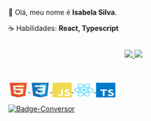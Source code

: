 💜 Olá, meu nome é **Isabela Silva**. 

☕ Habilidades: **React, Typescript**



##




<div align="center">
  <a href="https://github.com/Isabela-Silva">
  <img height="180em" src="https://github-readme-stats.vercel.app/api?username=Isabela-Silva&show_icons=true&theme=radical&include_all_commits=true&count_private=true"/>
  <img height="180em" src="https://github-readme-stats.vercel.app/api/top-langs/?username=Isabela-Silva&layout=compact&langs_count=7&theme=radical"/>
</div>
  
##

  <div style="display: inline_block"><br>
  <img align="center" alt="Rafa-HTML" height="30" width="40" src="https://raw.githubusercontent.com/devicons/devicon/master/icons/html5/html5-original.svg">
  <img align="center" alt="Rafa-CSS" height="30" width="40" src="https://raw.githubusercontent.com/devicons/devicon/master/icons/css3/css3-original.svg">
   <img align="center" alt="Rafa-Js" height="30" width="40" src="https://raw.githubusercontent.com/devicons/devicon/master/icons/javascript/javascript-plain.svg">
    <img align="center" alt="Rafa-Js" height="30" width="40" src="https://github.com/devicons/devicon/blob/master/icons/react/react-original.svg" />
     <img align="center" alt="Rafa-Js" height="30" width="40" src="https://github.com/devicons/devicon/blob/master/icons/typescript/typescript-original.svg" />

</div>
 
  
![Badge-Conversor](https://github.com/user-attachments/assets/81312c1e-8e3f-4c31-8cb1-eae06fbe6f32)
